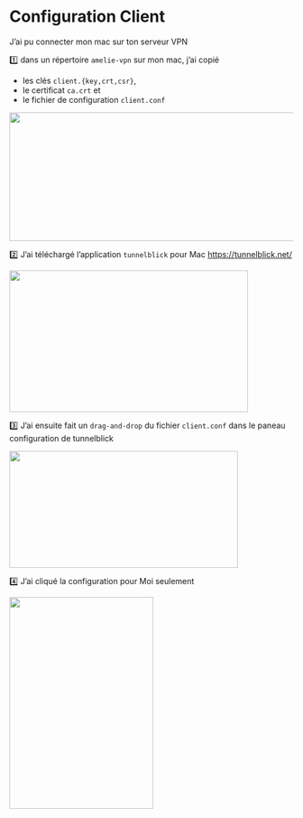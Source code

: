 # Configuration Client

J’ai pu connecter mon mac sur ton serveur VPN
 
:one: dans un répertoire `amelie-vpn` sur mon mac, j’ai copié 
* les clés `client.{key,crt,csr}`, 
* le certificat `ca.crt` et 
* le fichier de configuration `client.conf` 

<image src ="images/image001.png" width="561" height="228"></image>

:two: J’ai téléchargé l’application `tunnelblick` pour Mac https://tunnelblick.net/

<image src ="images/image002.png" width="423" height="251"></image>

:three: J’ai ensuite fait un `drag-and-drop` du fichier `client.conf` dans le paneau configuration de tunnelblick

<image src ="images/image003.png" width="405" height="207"></image>

:four: J’ai cliqué la configuration pour Moi seulement

<image src ="images/image004.png" width="255" height="375"></image>

